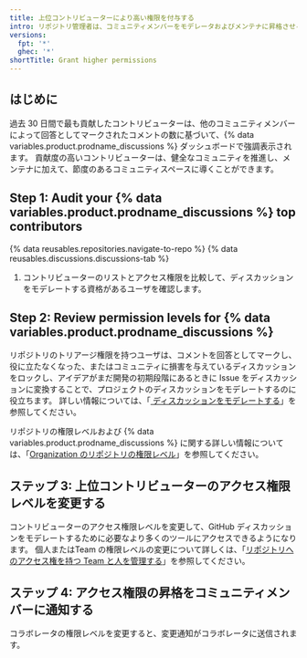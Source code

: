 ```yaml
---
title: 上位コントリビューターにより高い権限を付与する
intro: リポジトリ管理者は、コミュニティメンバーをモデレータおよびメンテナに昇格させることができます。
versions:
  fpt: '*'
  ghec: '*'
shortTitle: Grant higher permissions
---
```



## はじめに

過去 30 日間で最も貢献したコントリビューターは、他のコミュニティメンバーによって回答としてマークされたコメントの数に基づいて、{% data variables.product.prodname_discussions %} ダッシュボードで強調表示されます。 貢献度の高いコントリビューターは、健全なコミュニティを推進し、メンテナに加えて、節度のあるコミュニティスペースに導くことができます。

## Step 1: Audit your {% data variables.product.prodname_discussions %} top contributors

{% data reusables.repositories.navigate-to-repo %}
{% data reusables.discussions.discussions-tab %}
1. コントリビューターのリストとアクセス権限を比較して、ディスカッションをモデレートする資格があるユーザを確認します。

## Step 2: Review permission levels for {% data variables.product.prodname_discussions %}

リポジトリのトリアージ権限を持つユーザは、コメントを回答としてマークし、役に立たなくなった、またはコミュニティに損害を与えているディスカッションをロックし、アイデアがまだ開発の初期段階にあるときに Issue をディスカッションに変換することで、プロジェクトのディスカッションをモデレートするのに役立ちます。 詳しい情報については、「[ ディスカッションをモデレートする](/discussions/managing-discussions-for-your-community/moderating-discussions)」を参照してください。

リポジトリの権限レベルおよび {% data variables.product.prodname_discussions %} に関する詳しい情報については、「[Organization のリポジトリの権限レベル](/organizations/managing-access-to-your-organizations-repositories/repository-permission-levels-for-an-organization)」を参照してください。

## ステップ 3: 上位コントリビューターのアクセス権限レベルを変更する

コントリビューターのアクセス権限レベルを変更して、GitHub ディスカッションをモデレートするために必要なより多くのツールにアクセスできるようになります。 個人またはTeam の権限レベルの変更について詳しくは、「[リポジトリへのアクセス権を持つ Team と人を管理する](/github/administering-a-repository/managing-teams-and-people-with-access-to-your-repository)」を参照してください。

## ステップ 4: アクセス権限の昇格をコミュニティメンバーに通知する

コラボレータの権限レベルを変更すると、変更通知がコラボレータに送信されます。
